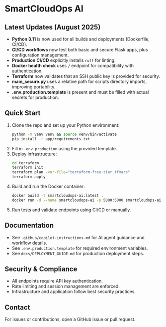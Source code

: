 # SmartCloudOps AI

## Latest Updates (August 2025)

- **Python 3.11** is now used for all builds and deployments (Dockerfile, CI/CD).
- **CI/CD workflows** now test both basic and secure Flask apps, plus configuration management.
- **Production CI/CD** explicitly installs `ruff` for linting.
- **Docker health check** uses `/` endpoint for compatibility with authentication.
- **Terraform** now validates that an SSH public key is provided for security.
- **main_secure.py** uses a relative path for scripts directory imports, improving portability.
- **.env.production.template** is present and must be filled with actual secrets for production.

## Quick Start

1. Clone the repo and set up your Python environment:
   ```bash
   python -m venv venv && source venv/bin/activate
   pip install -r app/requirements.txt
   ```
2. Fill in `.env.production` using the provided template.
3. Deploy infrastructure:
   ```bash
   cd terraform
   terraform init
   terraform plan -var-file="terraform-free-tier.tfvars"
   terraform apply
   ```
4. Build and run the Docker container:
   ```bash
   docker build -t smartcloudops-ai:latest .
   docker run -d --name smartcloudops-ai -p 5000:5000 smartcloudops-ai:latest
   ```
5. Run tests and validate endpoints using CI/CD or manually.

## Documentation
- See `.github/copilot-instructions.md` for AI agent guidance and workflow details.
- See `.env.production.template` for required environment variables.
- See `docs/DEPLOYMENT_GUIDE.md` for production deployment steps.

## Security & Compliance
- All endpoints require API key authentication.
- Rate limiting and session management are enforced.
- Infrastructure and application follow best security practices.

## Contact
For issues or contributions, open a GitHub issue or pull request.

